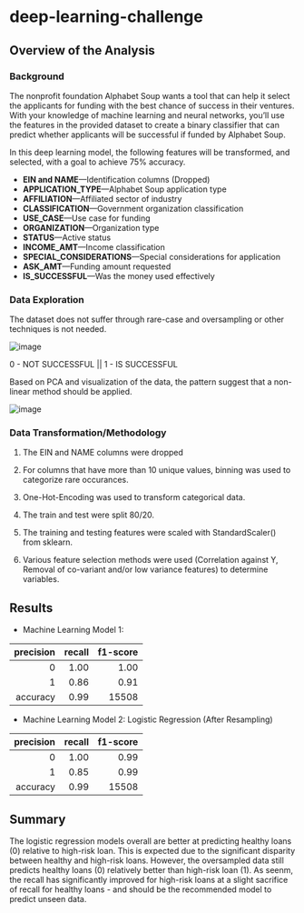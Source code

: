 # deep-learning-challenge

## Overview of the Analysis

### Background
The nonprofit foundation Alphabet Soup wants a tool that can help it select the applicants for funding with the best chance of success in their ventures. With your knowledge of machine learning and neural networks, you’ll use the features in the provided dataset to create a binary classifier that can predict whether applicants will be successful if funded by Alphabet Soup.

In this deep learning model, the following features will be transformed, and selected, with a goal to achieve 75% accuracy.  

* **EIN and NAME**—Identification columns (Dropped)
* **APPLICATION_TYPE**—Alphabet Soup application type
* **AFFILIATION**—Affiliated sector of industry
* **CLASSIFICATION**—Government organization classification
* **USE_CASE**—Use case for funding
* **ORGANIZATION**—Organization type
* **STATUS**—Active status
* **INCOME_AMT**—Income classification
* **SPECIAL_CONSIDERATIONS**—Special considerations for application
* **ASK_AMT**—Funding amount requested
* **IS_SUCCESSFUL**—Was the money used effectively

### Data Exploration 

The dataset does not suffer through rare-case and oversampling or other techniques is not needed. 

![image](https://user-images.githubusercontent.com/89043234/229328422-bfc8acc9-b0b6-4e80-978a-e6cc5392f95a.png)

0 - NOT SUCCESSFUL || 
1 - IS SUCCESSFUL

Based on PCA and visualization of the data, the pattern suggest that a non-linear method should be applied. 

![image](https://user-images.githubusercontent.com/89043234/229328472-3eed192c-6c05-4234-8e70-f1c38c66d14a.png)

### Data Transformation/Methodology  

1. The EIN and NAME columns were dropped

2. For columns that have more than 10 unique values, binning was used to categorize rare occurances. 

3. One-Hot-Encoding was used to transform categorical data. 

4. The train and test were split 80/20. 

5. The training and testing features were scaled with StandardScaler() from sklearn. 

6. Various feature selection methods were used (Correlation against Y, Removal of co-variant and/or low variance features) to determine variables. 

## Results

* Machine Learning Model 1: 

| precision | recall | f1-score |
|----------:|-------:|---------:|
|         0 |   1.00 |     1.00 |
|         1 |   0.86 |     0.91 |
|  accuracy |   0.99 |    15508 |

* Machine Learning Model 2: Logistic Regression (After Resampling)

| precision | recall | f1-score |
|----------:|-------:|---------:|
|         0 |   1.00 |     0.99 |
|         1 |   0.85 |     0.99 |
|  accuracy |   0.99 |    15508 |


## Summary

The logistic regression models overall are better at predicting healthy loans (0) relative to high-risk loan. This is expected due to the significant disparity between healthy and high-risk loans. However, the oversampled data still predicts healthy loans (0) relatively better than high-risk loan (1). As seenm, the recall has significantly improved for high-risk loans at a slight sacrifice of recall for healthy loans - and should be the recommended model to predict unseen data. 
